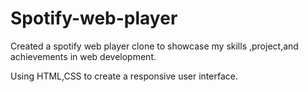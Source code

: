 # Spotify-web-player
Created a spotify web player clone to showcase my skills ,project,and achievements in web development.

Using HTML,CSS to create a responsive user interface.
